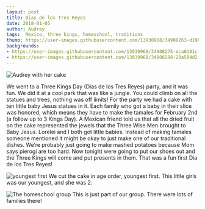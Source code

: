 ```yaml
---
layout: post
title: Dias de los Tres Reyes
date: 2018-01-05
author: Audrey
tags:  Mexico, three kings, homeschool, traditions
thumb: https://user-images.githubusercontent.com/13930968/34908263-d19b65be-f85a-11e7-8a6b-80232cb83cf9.jpg
backgrounds:
- https://user-images.githubusercontent.com/13930968/34908275-eca0d81c-f85a-11e7-9a30-623a3de4688e.jpg
- https://user-images.githubusercontent.com/13930968/34908288-20a584d2-f85b-11e7-90a9-6e3f6323e823.jpg
---
```


![Audrey with her cake](https://user-images.githubusercontent.com/13930968/34908263-d19b65be-f85a-11e7-8a6b-80232cb83cf9.jpg)

We went to a Three Kings Day (Dias de los Tres Reyes) party, and it was fun. We did it at a cool park that was like a jungle. You could climb on all the statues and trees, nothing was off limits! For the party we had a cake with ten little baby Jesus statues in it. Each family who got a baby in their slice was honored, which means they have to make the tamales for February 2nd (a follow up to 3 Kings Day). A Mexican friend told us that all the dried fruit on the cake represented the jewels that the Three Wise Men brought to Baby Jesus. Lorelei and I both got little babies. Instead of making tamales someone mentioned it might be okay to just make one of our traditional dishes. We’re probably just going to make mashed potatoes because Mom says pierogi are too hard. Now tonight were going to put our shoes out and the Three Kings will come and put presents in them. That was a fun first Dia de los Tres Reyes!

![youngest first](https://user-images.githubusercontent.com/13930968/34908275-eca0d81c-f85a-11e7-9a30-623a3de4688e.jpg)
We cut the cake in age order, youngest first. This little girls was our youngest, and she was 2. 

![The homeschool group](https://user-images.githubusercontent.com/13930968/34908288-20a584d2-f85b-11e7-90a9-6e3f6323e823.jpg)
This is just part of our group. There were lots of families there! 
